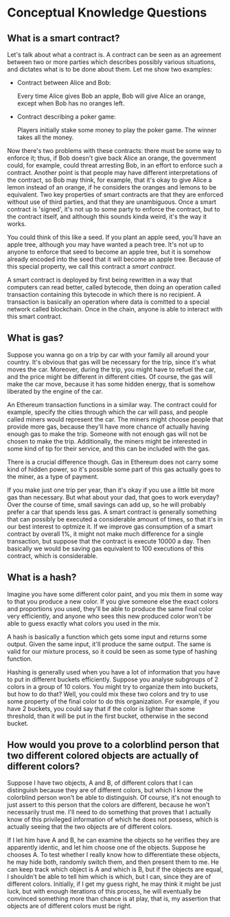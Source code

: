 # Conceptual Knowledge Questions

## What is a smart contract?

Let's talk about what a contract is. A contract can be seen as an agreement between two or more parties which describes possibly various situations, and dictates what is to be done about them. Let me show two examples:

- Contract between Alice and Bob:
    
    Every time Alice gives Bob an apple, Bob will give Alice an orange, except when Bob has no oranges left.

- Contract describing a poker game:

    Players initially stake some money to play the poker game. The winner takes all the money.

Now there's two problems with these contracts: there must be some way to enforce it; thus, if Bob doesn't give back Alice an orange, the government could, for example, could threat arresting Bob, in an effort to enforce such a contract. Another point is that people may have different interpretations of the contract, so Bob may think, for example, that it's okay to give Alice a lemon instead of an orange, if he considers the oranges and lemons to be equivalent. Two key properties of smart contracts are that they are enforced without use of third parties, and that they are unambiguous. Once a smart contract is 'signed', it's not up to some party to enforce the contract, but to the contract itself, and although this sounds kinda weird, it's the way it works. 

You could think of this like a seed. If you plant an apple seed, you'll have an apple tree, although you may have wanted a peach tree. It's not up to anyone to enforce that seed to become an apple tree, but it is somehow already encoded into the seed that it will become an apple tree. Because of this special property, we call this contract a _smart contract_.

A smart contract is deployed by first being rewritten in a way that computers can read better, called bytecode, then doing an operation called transaction containing this bytecode in which there is no recipient. A transaction is basically an operation where data is comitted to a special network called blockchain. Once in the chain, anyone is able to interact with this smart contract.

<!-- ### How is a smart contract deployed? -->

<!-- You should be able to describe how a smart contract is deployed and the necessary steps. -->

## What is gas?

Suppose you wanna go on a trip by car with your family all around your country. It's obvious that gas will be necessary for the trip, since it's what moves the car. Moreover, during the trip, you might have to refuel the car, and the price might be different in different cities. Of course, the gas will make the car move, because it has some hidden energy, that is somehow liberated by the engine of the car.

An Ethereum transaction functions in a similar way. The contract could for example, specify the cities through which the car will pass, and people called miners would represent the car. The miners might choose people that provide more gas, because they'll have more chance of actually having enough gas to make the trip. Someone with not enough gas will not be chosen to make the trip. Additionally, the miners might be interested in some kind of tip for their service, and this can be included with the gas.

There is a crucial difference though. Gas in Ethereum does not carry some kind of hidden power, so it's possible some part of this gas actually goes to the miner, as a type of payment.

If you make just one trip per year, than it's okay if you use a little bit more gas than necessary. But what about your dad, that goes to work everyday? Over the course of time, small savings can add up, so he will probably prefer a car that spends less gas. A smart contract is generally something that can possibly be executed a considerable amount of times, so that it's in our best interest to optmize it. If we improve gas consumption of a smart contract by overall 1%, it might not make much difference for a single transaction, but suppose that the contract is execute 10000 a day. Then basically we would be saving gas equivalent to 100 executions of this contract, which is considerable. 

<!-- Why is gas optimization such a big focus when building smart contracts? -->

## What is a hash?

Imagine you have some different color paint, and you mix them in some way to that you produce a new color. If you give someone else the exact colors and proportions you used, they'll be able to produce the same final color very efficiently, and anyone who sees this new produced color won't be able to guess exactly what colors you used in the mix.

A hash is basically a function which gets some input and returns some output. Given the same input, it'll produce the same output. The same is valid for our mixture process, so it could be seen as some type of hashing function.

Hashing is generally used when you have a lot of information that you have to put in different buckets efficiently. Suppose you analyse subgroups of 2 colors in a group of 10 colors. You might try to organize them into buckets, but how to do that? Well, you could mix these two colors and try to use some property of the final color to do this organization. For example, if you have 2 buckets, you could say that if the color is lighter than some threshold, than it will be put in the first bucket, otherwise in the second bucket.

<!-- Why do people use hashing to hide information? -->

## How would you prove to a colorblind person that two different colored objects are actually of different colors?

Suppose I have two objects, A and B, of different colors that I can distinguish because they are of different colors, but which I know the colorblind person won't be able to distinguish. Of course, it's not enough to just assert to this person that the colors are different, because he won't necessarily trust me. I'll need to do something that proves that I actually know of this privileged information of which he does not possess, which is actually seeing that the two objects are of different colors.

If I let him have A and B, he can examine the objects so he verifies they are apparently identic, and let him choose one of the objects. Suppose he chooses A. To test whether I really know how to differentiate these objects, he may hide both, randomly switch them, and then present them to me. He can keep track which object is A and which is B, but if the objects are equal, I shouldn't be able to tell him which is which, but I can, since they are of different colors. Initially, if I get my guess right, he may think it might be just luck, but with enough iterations of this process, he will eventually be convinced something more than chance is at play, that is, my assertion that objects are of different colors must be right.


